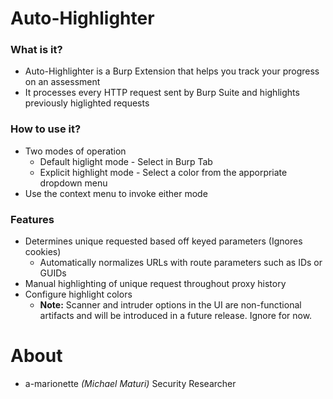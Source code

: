# Auto-Highlighter

### What is it?

* Auto-Highlighter is a Burp Extension that helps you track your progress on an assessment
* It processes every HTTP request sent by Burp Suite and highlights previously higlighted requests

### How to use it?
* Two modes of operation
	* Default higlight mode - Select in Burp Tab
	* Explicit highlight mode - Select a color from the apporpriate dropdown menu
* Use the context menu to invoke either mode

### Features

* Determines unique requested based off keyed parameters (Ignores cookies)
	* Automatically normalizes URLs with route parameters such as IDs or GUIDs
* Manual highlighting of unique request throughout proxy history
* Configure highlight colors
	* **Note:** Scanner and intruder options in the UI are non-functional artifacts and will be introduced in a future release. Ignore for now.

# About
* a-marionette _(Michael Maturi)_ Security Researcher
